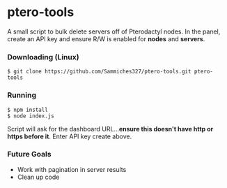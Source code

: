 # ptero-tools
A small script to bulk delete servers off of Pterodactyl nodes.
In the panel, create an API key and ensure R/W is enabled for **nodes** and **servers**.
### Downloading (Linux)
    $ git clone https://github.com/Sammiches327/ptero-tools.git ptero-tools
### Running
    $ npm install
    $ node index.js
Script will ask for the dashboard URL...**ensure this doesn't have http or https before it**.
Enter API key create above.
### Future Goals
 - Work with pagination in server results
 - Clean up code
